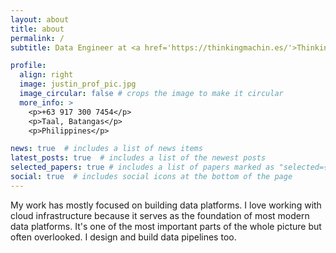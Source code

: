 ```yaml
---
layout: about
title: about
permalink: /
subtitle: Data Engineer at <a href='https://thinkingmachin.es/'>Thinking Machines Data Science</a>

profile:
  align: right
  image: justin_prof_pic.jpg
  image_circular: false # crops the image to make it circular
  more_info: >
    <p>+63 917 300 7454</p>
    <p>Taal, Batangas</p>
    <p>Philippines</p>

news: true  # includes a list of news items
latest_posts: true  # includes a list of the newest posts
selected_papers: true # includes a list of papers marked as "selected={true}"
social: true  # includes social icons at the bottom of the page
---
```


My work has mostly focused on building data platforms. I love working with cloud infrastructure because it serves as the foundation of most modern data platforms. It's one of the most important parts of the whole picture but often overlooked. I design and build data pipelines too.